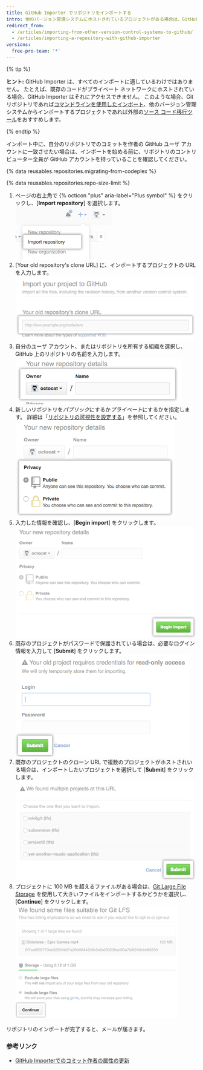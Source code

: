 ```yaml
---
title: GitHub Importer でリポジトリをインポートする
intro: 他のバージョン管理システムにホストされているプロジェクトがある場合は、GitHub Importer ツールを使って自動的に GitHub にインポートすることができます。
redirect_from:
  - /articles/importing-from-other-version-control-systems-to-github/
  - /articles/importing-a-repository-with-github-importer
versions:
  free-pro-team: '*'
---
```


{% tip %}

**ヒント:** GitHub Importer は、すべてのインポートに適しているわけではありません。 たとえば、既存のコードがプライベート ネットワークにホストされている場合、GitHub Importer はそれにアクセスできません。 このような場合、Git リポジトリであれば[コマンドラインを使用したインポート](/articles/importing-a-git-repository-using-the-command-line)、他のバージョン管理システムからインポートするプロジェクトであれば外部の[ソース コード移行ツール](/articles/source-code-migration-tools)をおすすめします。

{% endtip %}

インポート中に、自分のリポジトリでのコミットを作者の GitHub ユーザ アカウントに一致させたい場合は、インポートを始める前に、リポジトリのコントリビューター全員が GitHub アカウントを持っていることを確認してください。

{% data reusables.repositories.migrating-from-codeplex %}

{% data reusables.repositories.repo-size-limit %}

1. ページの右上角で {% octicon "plus" aria-label="Plus symbol" %} をクリックし、[**Import repository**] を選択します。 ![[New repository] メニューの [Import repository] オプション](/assets/images/help/importer/import-repository.png)
2. [Your old repository's clone URL] に、インポートするプロジェクトの URL を入力します。 ![インポートするリポジトリの URL を入力するテキスト フィールド](/assets/images/help/importer/import-url.png)
3. 自分のユーザ アカウント、またはリポジトリを所有する組織を選択し、GitHub 上のリポジトリの名前を入力します。 ![リポジトリの [Owner] メニューと、リポジトリ名フィールド](/assets/images/help/importer/import-repo-owner-name.png)
4. 新しいリポジトリを*パブリック*にするか*プライベート*にするかを指定します。 詳細は「[リポジトリの可視性を設定する](/articles/setting-repository-visibility)」を参照してください。 ![リポジトリの [Public] と [Private] を選択するラジオ ボタン](/assets/images/help/importer/import-public-or-private.png)
5. 入力した情報を確認し、[**Begin import**] をクリックします。 ![[Begin import] ボタン](/assets/images/help/importer/begin-import-button.png)
6. 既存のプロジェクトがパスワードで保護されている場合は、必要なログイン情報を入力して [**Submit**] をクリックします。 ![パスワード保護されているプロジェクトのパスワード入力フォームと [Submit] ボタン](/assets/images/help/importer/submit-old-credentials-importer.png)
7. 既存のプロジェクトのクローン URL で複数のプロジェクトがホストされいる場合は、インポートしたいプロジェクトを選択して [**Submit**] をクリックします。 ![インポートするプロジェクトのリストと [Submit] ボタン](/assets/images/help/importer/choose-project-importer.png)
8. プロジェクトに 100 MB を超えるファイルがある場合は、[Git Large File Storage](/articles/versioning-large-files) を使用して大きいファイルをインポートするかどうかを選択し、[**Continue**] をクリックします。 ![[Git Large File Storage] メニューと [Continue] ボタン](/assets/images/help/importer/select-gitlfs-importer.png)

リポジトリのインポートが完了すると、メールが届きます。

### 参考リンク

- [GitHub Importerでのコミット作者の属性の更新](/articles/updating-commit-author-attribution-with-github-importer)
